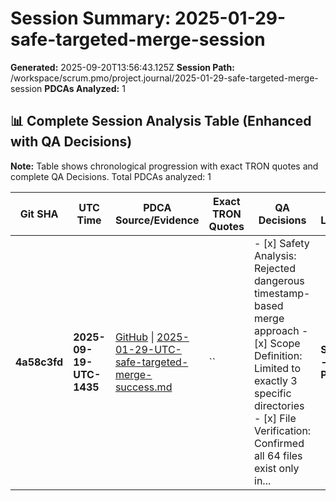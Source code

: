 # Session Summary: 2025-01-29-safe-targeted-merge-session

**Generated:** 2025-09-20T13:56:43.125Z
**Session Path:** /workspace/scrum.pmo/project.journal/2025-01-29-safe-targeted-merge-session
**PDCAs Analyzed:** 1

## **📊 Complete Session Analysis Table (Enhanced with QA Decisions)**

**Note:** Table shows chronological progression with exact TRON quotes and complete QA Decisions. Total PDCAs analyzed: 1

| **Git SHA** | **UTC Time** | **PDCA Source/Evidence** | **Exact TRON Quotes** | **QA Decisions** | **Key Learning/Achievement** |
|-------------|--------------|--------------------------|------------------------|------------------|-----------------------------|
| **4a58c3fd** | **2025-09-19-UTC-1435** | [GitHub](https://github.com/Cerulean-Circle-GmbH/Web4Articles/blob/dev/2025-09-19-UTC-1657/scrum.pmo/project.journal/2025-01-29-safe-targeted-merge-session/pdca/2025-01-29-UTC-safe-targeted-merge-success.md) \| [2025-01-29-UTC-safe-targeted-merge-success.md](N/A) | `` | - [x] Safety Analysis: Rejected dangerous timestamp-based merge approach - [x] Scope Definition: Limited to exactly 3 specific directories - [x] File Verification: Confirmed all 64 files exist only in... | **Safe Targeted Merge - Agent Sessions & PDCA Documentation** |
